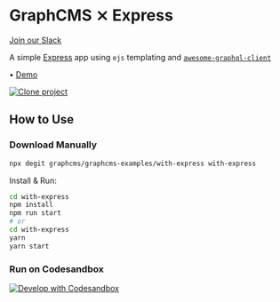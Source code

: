 # GraphCMS ⨯ Express

[Join our Slack](https://slack.graphcms.com)

A simple [Express](https://expressjs.com/) app using `ejs` templating and [`awesome-graphql-client`](https://github.com/lynxtaa/awesome-graphql-client)

• [Demo](https://graphcms-with-express.herokuapp.com)

[![Clone project](https://graphcms.com/button)](https://app.graphcms.com/clone/0ff23f7a41ce4da69a366ab299cc24d8)

## How to Use

### Download Manually

```bash
npx degit graphcms/graphcms-examples/with-express with-express
```

Install & Run:

```bash
cd with-express
npm install
npm run start
# or
cd with-express
yarn
yarn start
```

### Run on Codesandbox

[![Develop with Codesandbox](https://codesandbox.io/static/img/play-codesandbox.svg)](https://codesandbox.io/s/github/GraphCMS/graphcms-examples/tree/master/with-express)
